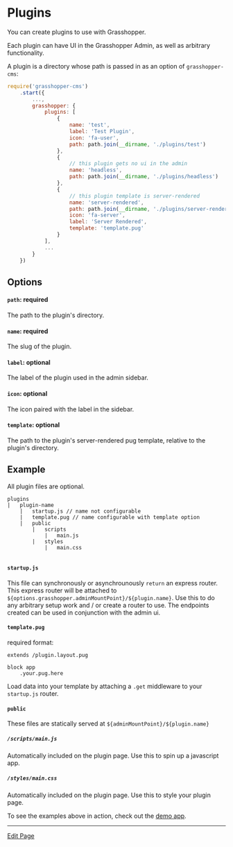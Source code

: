 # Plugins

You can create plugins to use with Grasshopper.

Each plugin can have UI in the Grasshopper Admin, as well as arbitrary functionality.

A plugin is a directory whose path is passed in as an option of `grasshopper-cms`:

```javascript
require('grasshopper-cms')
    .start({
        ...,
        grasshopper: {
            plugins: [
                {
                    name: 'test',
                    label: 'Test Plugin',
                    icon: 'fa-user',
                    path: path.join(__dirname, './plugins/test')
                },
                {
                    // this plugin gets no ui in the admin
                    name: 'headless',
                    path: path.join(__dirname, './plugins/headless')
                },
                {
                    // this plugin template is server-rendered
                    name: 'server-rendered',
                    path: path.join(__dirname, './plugins/server-rendered'),
                    icon: 'fa-server',
                    label: 'Server Rendered',
                    template: 'template.pug'
                }
            ],
            ...
        }
    })
```
## Options
#### `path`: required

The path to the plugin's directory.

#### `name`: required

The slug of the plugin.

#### `label`: optional

The label of the plugin used in the admin sidebar.

#### `icon`: optional

The icon paired with the label in the sidebar.

#### `template`: optional

The path to the plugin's server-rendered pug template, relative to the plugin's directory.

## Example

All plugin files are optional.

```
plugins
|   plugin-name
    |   startup.js // name not configurable
    |   template.pug // name configurable with template option
    |   public
        |   scripts
            |   main.js
        |   styles
            |   main.css
    
```

#### `startup.js`

This file can synchronously or asynchrounously `return` an express router. This express router will be attached to `${options.grasshopper.adminMountPoint}/${plugin.name}`. Use this to do any arbitrary setup work and / or create a router to use. The endpoints created can be used in conjunction with the admin ui.

#### `template.pug`

required format:

```
extends /plugin.layout.pug

block app
    .your.pug.here
```

Load data into your template by attaching a `.get` middleware to your `startup.js` router.

#### `public`

These files are statically served at `${adminMountPoint}/${plugin.name}`

##### `/scripts/main.js`

Automatically included on the plugin page. Use this to spin up a javascript app.

##### `/styles/main.css`
Automatically included on the plugin page. Use this to style your plugin page.

To see the examples above in action, check out the [demo app](https://github.com/grasshopper-cms/grasshopper-demo/tree/master/plugins).

--- 

[Edit Page](https://github.com/grasshopper-cms/grasshopper-docs/blob/master/user-guide/docs/concepts/plugins.md)
